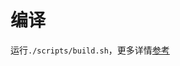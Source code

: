 # 编译
运行`./scripts/build.sh`，更多详情[参考](https://github.com/zaphoyd/websocketpp/wiki/Building-the-examples-and-unit-tests)
